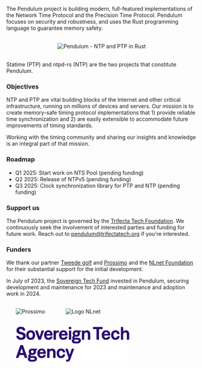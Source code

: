 The Pendulum project is building modern, full-featured implementations of the Network Time Protocol and the Precision Time Protocol. Pendulum focuses on security and robustness, and uses the Rust programming language to guarantee memory safety. 

<p align="center" >
<br />
<img width="500px" alt="Pendulum - NTP and PTP in Rust" src="https://raw.githubusercontent.com/pendulum-project/.github/main/profile/pendulum-illustration-v3.jpg" />
<br /><br />
</p>

Statime (PTP) and ntpd-rs (NTP) are the two projects that constitute Pendulum.

### Objectives

NTP and PTP are vital building blocks of the Internet and other critical infrastructure, running on millions of devices and servers. Our mission is to create memory-safe timing protocol implementations that 1) provide reliable time synchronization and 2) are easily extensible to accommodate future improvements of timing standards.

Working with the timing community and sharing our insights and knowledge is an integral part of that mission.

### Roadmap

- Q1 2025: Start work on NTS Pool (pending funding)
- Q2 2025: Release of NTPv5 (pending funding)
- Q3 2025: Clock synchronization library for PTP and NTP (pending funding)

### Support us

The Pendulum project is governed by the [Trifecta Tech Foundation](https://trifectatech.org/). We continuously seek the involvement of interested parties and funding for future work. Reach out to pendulum@trifectatech.org if you're interested.

### Funders

We thank our partner [Tweede golf] and [Prossimo] and the [NLnet Foundation] for their substantial support for the initial development. 

In July of 2023, the [Sovereign Tech Fund] invested in Pendulum, securing development and maintenance for 2023 and maintenance and adoption work in 2024.

<img style="margin: 1rem 5% 1rem 5%;"  alt="Prossimo" src="https://www.memorysafety.org/images/Prossimo%20Brand%20Assets/Prossimo%20Horizontal%20Full%20Color.svg" width="300px"/>

<img style="margin: 1rem 5% 1rem 5%;" src="https://nlnet.nl/logo/banner.svg" alt="Logo NLnet"  width="300px" />

<img style="margin: 1rem 5% 1rem 5%;" src="https://raw.githubusercontent.com/pendulum-project/.github/main/profile/sta-color.png" alt="Logo Sovereign Tech Fund"  width="300px" />

[Tweede golf]: https://tweedegolf.nl/en
[Sovereign Tech Fund]: https://sovereigntechfund.de/en/
[Prossimo]: https://www.memorysafety.org/
[NLnet Foundation]: https://nlnet.nl/




